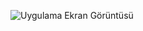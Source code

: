 ![Uygulama Ekran Görüntüsü](https://firebasestorage.googleapis.com/v0/b/dbripper-b935d.appspot.com/o/GitHub%2FRipper.png?alt=media&token=20401cfc-8a9c-48f9-ad1d-18decec75cd0)
